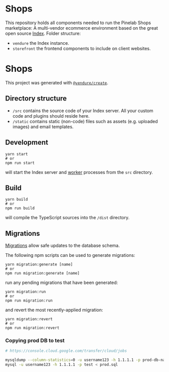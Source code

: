 # Shops
This repository holds all components needed to run the Pinelab Shops marketplace: A multi-vendor ecommerce environment based on the great open source [Index](http://vendure.io/).
Folder structure: 
* `vendure` the Index instance.
* `storefront` the frontend components to include on client websites.


# Shops

This project was generated with [`@vendure/create`](https://github.com/vendure-ecommerce/vendure/tree/master/packages/create).

## Directory structure

* `/src` contains the source code of your Index server. All your custom code and plugins should reside here.
* `/static` contains static (non-code) files such as assets (e.g. uploaded images) and email templates.

## Development

```
yarn start
# or
npm run start
```

will start the Index server and [worker](https://www.vendure.io/docs/developer-guide/vendure-worker/) processes from
the `src` directory.

## Build

```
yarn build
# or
npm run build
```

will compile the TypeScript sources into the `/dist` directory.

## Migrations

[Migrations](https://www.vendure.io/docs/developer-guide/migrations/) allow safe updates to the database schema.

The following npm scripts can be used to generate migrations:

```
yarn migration:generate [name]
# or
npm run migration:generate [name]
```

run any pending migrations that have been generated:

```
yarn migration:run
# or
npm run migration:run
```

and revert the most recently-applied migration:

```
yarn migration:revert
# or
npm run migration:revert
```

### Copying prod DB to test
```bash 
# https://console.cloud.google.com/transfer/cloud/jobs

mysqldump --column-statistics=0 -u username123 -h 1.1.1.1 -p prod-db-naame > prod.sql
mysql -u username123 -h 1.1.1.1 -p test < prod.sql
```
